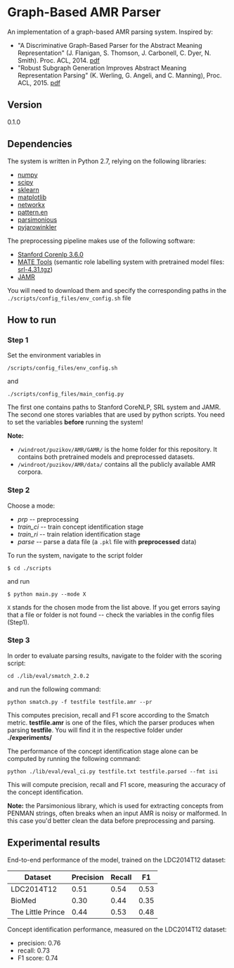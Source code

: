 # Graph-Based AMR Parser

An implementation of a graph-based AMR parsing system. Inspired by:

   - "A Discriminative Graph-Based Parser for the Abstract Meaning Representation" (J. Flanigan, S. Thomson, J. Carbonell, C. Dyer, N. Smith). Proc. ACL, 2014. [pdf][jamr-paper]
   - "Robust Subgraph Generation Improves Abstract Meaning Representation Parsing" (K. Werling, G. Angeli, and C. Manning), Proc. ACL, 2015. [pdf][werling-paper]
 
## Version
0.1.0

## Dependencies
The system is written in Python 2.7, relying on the following libraries:

* [numpy][np]
* [scipy][scp]
* [sklearn][sklrn]
* [matplotlib][matplot]
* [networkx][nx]
* [pattern.en][pattern]
* [parsimonious][parsimonious-lib]
* [pyjarowinkler][jaro]

The preprocessing pipeline makes use of the following software:

* [Stanford Corenlp 3.6.0][corenlp]
* [MATE Tools][mate-tools] (semantic role labelling system with pretrained model files: [srl-4.31.tgz][srl])
* [JAMR][jamr]

You will need to download them and specify the corresponding paths in the ```./scripts/config_files/env_config.sh``` file

## How to run
### Step 1
Set the environment variables in

```
/scripts/config_files/env_config.sh
```

and

```
./scripts/config_files/main_config.py
```

The first one contains paths to Stanford CoreNLP, SRL system and JAMR. The second one stores variables that are used by python scripts. You need to set the variables **before** running the system!

**Note:** 

   - ```/windroot/puzikov/AMR/GAMR/``` is the home folder for this repository. It contains both pretrained models and preprocessed datasets.
   - ```/windroot/puzikov/AMR/data/``` contains all the publicly available AMR corpora. 
   

### Step 2
Choose a mode: 

* *prp* -- preprocessing
* *train_ci* -- train concept identification stage
* *train_ri* -- train relation identification stage
* *parse* -- parse a data file (a `.pkl` file with **preprocessed** data)

To run the system, navigate to the script folder 
```
$ cd ./scripts
```
and run
```
$ python main.py --mode X
```
`X` stands for the chosen mode from the list above. If you get errors saying that a file or folder is not found -- check the variables in the config files (Step1).

### Step 3
In order to evaluate parsing results, navigate to the folder with the scoring script:
```
cd ./lib/eval/smatch_2.0.2
```
and run the following command:
```
python smatch.py -f testfile testfile.amr --pr
```
This computes precision, recall and F1 score according to the Smatch metric. **testfile.amr** is one of the files, which the parser produces when parsing **testfile**. You will find it in the respective folder under **./experiments/**

The performance of the concept identification stage alone can be computed by running the following command:

```
python ./lib/eval/eval_ci.py testfile.txt testfile.parsed --fmt isi
```
This will compute precision, recall and F1 score, measuring the accuracy of the concept identification. 

**Note:** the Parsimonious library, which is used for extracting concepts from PENMAN strings, often breaks when an input AMR is noisy or malformed. In this case you'd better clean the data before preprocessing and parsing.


## Experimental results

End-to-end performance of the model, trained on the LDC2014T12 dataset:

|Dataset           |Precision|Recall|F1 | 
| --- | --- | --- | --- |
|LDC2014T12        | 0.51 | 0.54 | 0.53 |
|BioMed            | 0.30 | 0.44 | 0.35 |
|The Little Prince | 0.44 | 0.53 | 0.48 |

Concept identification performance, measured on the LDC2014T12 dataset: 

   - precision: 0.76
   - recall: 0.73
   - F1 score: 0.74 

[//]: # (These are reference links used in the body of this note and get stripped out when the markdown processor does its job. There is no need to format nicely because it shouldn't be seen. Thanks SO - http://stackoverflow.com/questions/4823468/store-comments-in-markdown-syntax)

   [jamr-paper]: <http://www.cs.cmu.edu/~jmflanig/flanigan+etal.acl2014.pdf>
   [werling-paper]: <http://nlp.stanford.edu/pubs/2015werling-amr.pdf>
   [np]: <https://github.com/numpy/numpy/releases>
   [scp]: <https://github.com/scipy/scipy/releases>
   [sklrn]: <http://scikit-learn.org/stable/>
   [matplot]: <http://matplotlib.org/downloads.html>
   [nx]: <https://networkx.github.io>
   [pattern]: <http://www.clips.ua.ac.be/pages/pattern-en>
   [jaro]: <https://pypi.python.org/pypi/pyjarowinkler>
   [theano]: <http://deeplearning.net/software/theano/index.html>
   [corenlp]: <http://stanfordnlp.github.io/CoreNLP/>
   [mate-tools]: <https://code.google.com/archive/p/mate-tools/downloads>
   [srl]: <https://storage.googleapis.com/google-code-archive-downloads/v2/code.google.com/mate-tools/srl-4.31.tgz>
   [jamr]: <https://github.com/jflanigan/jamr>
   [parsimonious-lib]: <https://pypi.python.org/pypi/parsimonious/>
